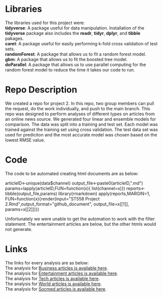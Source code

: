 # Libraries

The libraries used for this project were:   
**tidyverse**: A package useful for data manipulation.  Installation of the **tidyverse** package also includes the **readr**, **tidyr**, **dplyr**, and **tibble** pakages.      
**caret**: A package useful for easily performing k-fold cross validation of test sets.  
**randomForest**: A package that allows us to fit a random forest model.  
**gbm**: A package that allows us to fit the boosted tree model.  
**doParallel**: A package that allows us to use parallel computing for the random forest model to reduce the time it takes our code to run.    

# Repo Description

We created a repo for project 2. In this repo,  two group members can pull the request, do the work individually, and push to the main branch. This repo was designed to perform analyses of different types on articles from an online news source.  We generated four linear and ensemble models for comparison.  The data was split into a training and test set.  Each model was trained against the training set using cross validation.  The test data set was used for prediciton and the most accurate model was chosen based on the lowest RMSE value.  

# Code 

The code to be automated creating html documents are as below:

articleID<-unique(data$channel)
output_file<-paste0(articleID,".md")
params=lapply(articleID,FUN=function(x){ list(channel=x)})
reports<-tibble(output_file,params)
library(rmarkdown)
apply(reports,MARGIN=1, FUN=function(x){render(input="ST558 Project 2.Rmd",output_format="github_document", output_file=x[[1]], params=x[[2]])})

Unfortunately we were unable to get the automation to work with the filter statement.  The entertainment articles are below, but the other htmls would not generate.  

# Links
The links for every analysis are as below:  
The analysis for [Business articles is available here](bus.html).  
The analysis for [Entertainment articles is available here](entertainment.html).  
The analysis for [Tech articles is available here](tech.html).  
The analysis for [World articles is available here](world.html).  
The analysis for [Socmed articles is available here](socmed.html).  




